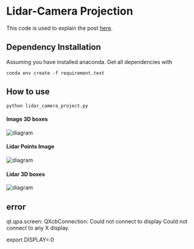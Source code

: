 # Lidar-Camera Projection
This code is used to explain the post [here](https://medium.com/@daryl.tanyj/camera-lidar-projection-navigating-between-2d-and-3d-911c78167a94).

## Dependency Installation
Assuming you have installed anaconda. Get all dependencies with
```
conda env create -f requirement.text 
```

## How to use
```
python lidar_camera_project.py
```

#### Image 3D boxes
![diagram](./assets/1.png)

#### Lidar Points Image
![diagram](./assets/2.png)

#### Lidar 3D boxes
![diagram](./assets/3.png)

## error 
qt.qpa.screen: QXcbConnection: Could not connect to display 
Could not connect to any X display.

export DISPLAY=:0 
